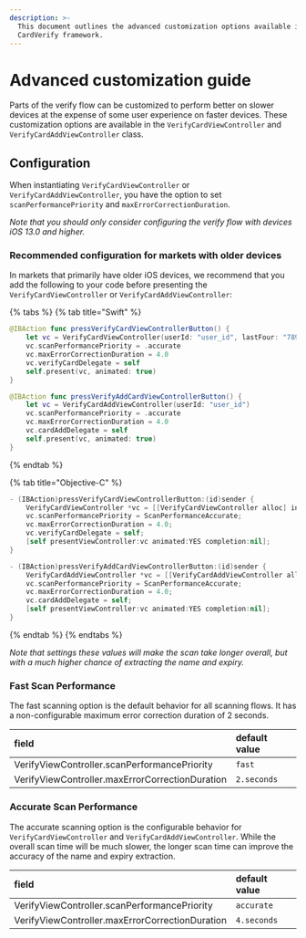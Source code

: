 ```yaml
---
description: >-
  This document outlines the advanced customization options available in the
  CardVerify framework.
---
```


# Advanced customization guide

Parts of the verify flow can be customized to perform better on slower devices at the expense of some user experience on faster devices. These customization options are available in the `VerifyCardViewController` and `VerifyCardAddViewController` class.

## Configuration

When instantiating `VerifyCardViewController` or `VerifyCardAddViewController`, you have the option to set `scanPerformancePriority` and `maxErrorCorrectionDuration`.

_Note that you should only consider configuring the verify flow with devices iOS 13.0 and higher._

### Recommended configuration for markets with older devices

In markets that primarily have older iOS devices, we recommend that you add the following to your code before presenting the `VerifyCardViewController` or `VerifyCardAddViewController`:

{% tabs %}
{% tab title="Swift" %}
```swift
@IBAction func pressVerifyCardViewControllerButton() {
    let vc = VerifyCardViewController(userId: "user_id", lastFour: "7890", bin: "123456", cardNetwork: .UNKNOWN)
    vc.scanPerformancePriority = .accurate
    vc.maxErrorCorrectionDuration = 4.0
    vc.verifyCardDelegate = self
    self.present(vc, animated: true)
}

@IBAction func pressVerifyAddCardViewControllerButton() { 
    let vc = VerifyCardAddViewController(userId: "user_id")
    vc.scanPerformancePriority = .accurate
    vc.maxErrorCorrectionDuration = 4.0
    vc.cardAddDelegate = self
    self.present(vc, animated: true)
}
```
{% endtab %}

{% tab title="Objective-C" %}
```swift
- (IBAction)pressVerifyCardViewControllerButton:(id)sender {
    VerifyCardViewController *vc = [[VerifyCardViewController alloc] initWithUserId:@"userid" lastFour:@"7890" bin:@"1234"];
    vc.scanPerformancePriority = ScanPerformanceAccurate;
    vc.maxErrorCorrectionDuration = 4.0;
    vc.verifyCardDelegate = self;
    [self presentViewController:vc animated:YES completion:nil];
}

- (IBAction)pressVerifyAddCardViewControllerButton:(id)sender {
    VerifyCardAddViewController *vc = [[VerifyCardAddViewController alloc] initWithUserId:@""];
    vc.scanPerformancePriority = ScanPerformanceAccurate;
    vc.maxErrorCorrectionDuration = 4.0;
    vc.cardAddDelegate = self;
    [self presentViewController:vc animated:YES completion:nil];
}
```
{% endtab %}
{% endtabs %}

_Note that settings these values will make the scan take longer overall, but with a much higher chance of extracting the name and expiry._

### Fast Scan Performance

The fast scanning option is the default behavior for all scanning flows. It has a non-configurable maximum error correction duration of 2 seconds.

| field | default value |
| :--- | :--- |
| VerifyViewController.scanPerformancePriority | `fast` |
| VerifyViewController.maxErrorCorrectionDuration | `2.seconds` |

### Accurate Scan Performance

The accurate scanning option is the configurable behavior for `VerifyCardViewController` and `VerifyCardAddViewController`. While the overall scan time will be much slower, the longer scan time can improve the accuracy of the name and expiry extraction.

| field | default value |
| :--- | :--- |
| VerifyViewController.scanPerformancePriority | `accurate` |
| VerifyViewController.maxErrorCorrectionDuration | `4.seconds` |

